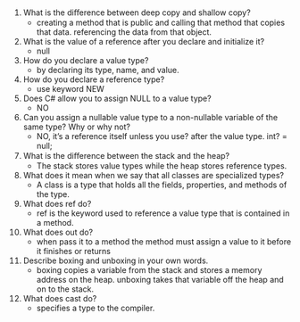 1. What is the diﬀerence between deep copy and shallow copy?
    + creating a method that is public and calling that method that copies that data. referencing the data from that object.
2. What is the value of a reference after you declare and initialize it?
    + null
3. How do you declare a value type?
    + by declaring its type, name, and value.
4. How do you declare a reference type?
    + use keyword NEW 
5. Does C# allow you to assign NULL to a value type?
    + NO 
6. Can you assign a nullable value type to a non-nullable variable of the same type? Why or why not?
    + NO, it’s a reference itself unless you use? after the value type. int? = null;
7. What is the diﬀerence between the stack and the heap?
    + The stack stores value types while the heap stores reference types. 
8. What does it mean when we say that all classes are specialized types?
    + A class is a type that holds all the fields, properties, and methods of the type. 
9. What does ref do?
    + ref is the keyword used to reference a value type that is contained in a method. 
10. What does out do?
    +  when pass it to a method the method must assign a value to it before it finishes or returns
11. Describe boxing and unboxing in your own words.
    + boxing copies a variable from the stack and stores a memory address on the heap. unboxing takes that variable off the heap and on to the stack.
12. What does cast do?
    + specifies a type to the compiler.
